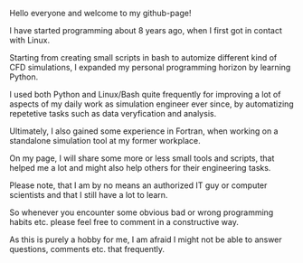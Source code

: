 Hello everyone and welcome to my github-page!

I have started programming about 8 years ago, when I first got in contact with Linux.

Starting from creating small scripts in bash to automize different kind of CFD simulations, I expanded my personal programming horizon by learning Python.

I used both Python and Linux/Bash quite frequently for improving a lot of aspects of my daily work as simulation engineer ever since, by automatizing repetetive tasks such as data veryfication and analysis.

Ultimately, I also gained some experience in Fortran, when working on a standalone simulation tool at my former workplace.

On my page, I will share some more or less small tools and scripts, that helped me a lot and might also help others for their engineering tasks.

Please note, that I am by no means an authorized IT guy or computer scientists and that I still have a lot to learn. 

So whenever you encounter some obvious bad or wrong programming habits etc. please feel free to comment in a constructive way.

As this is purely a hobby for me, I am afraid I might not be able to answer questions, comments etc. that frequently.
